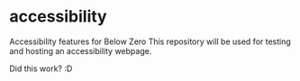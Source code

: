 # accessibility
 Accessibility features for Below Zero
This repository will be used for testing and hosting an accessibility webpage.

Did this work? :D